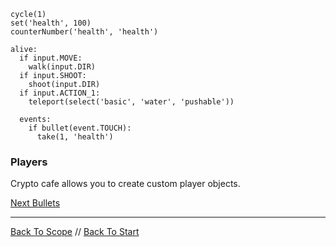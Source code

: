 ```load-basic-player
cycle(1)
set('health', 100)
counterNumber('health', 'health')

alive:
  if input.MOVE:
    walk(input.DIR)
  if input.SHOOT:
    shoot(input.DIR)
  if input.ACTION_1:
    teleport(select('basic', 'water', 'pushable'))

  events:
    if bullet(event.TOUCH):
      take(1, 'health')
```

### Players

Crypto cafe allows you to create custom player objects.


[Next Bullets](bullets.md)

---

[Back To Scope](scope.md) //
[Back To Start](start.md)


